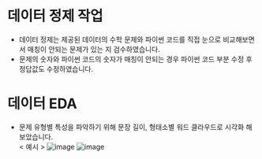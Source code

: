 # 데이터 정제 작업
- 데이터 정제는 제공된 데이터의 수학 문제와 파이썬 코드를 직접 눈으로 비교해보면서 매칭이 안되는 문제가 있는 지 검수하였습니다.
- 문제의 숫자와 파이썬 코드의 숫자가 매칭이 안되는 경우 파이썬 코드 부분 수정 후 정답값도 수정하였습니다.
# 데이터 EDA
- 문제 유형별 특성을 파악하기 위해 문장 길이, 형태소별 워드 클라우드로 시각화 해보았습니다.<br>
< 예시 >
![image](https://user-images.githubusercontent.com/75985245/172218967-3b30a01e-8fa1-4d16-80cc-ce08797f8d0c.png)
![image](https://user-images.githubusercontent.com/75985245/172219091-110ad883-6e72-4cd2-9ca1-58c2ec06eaa8.png)
